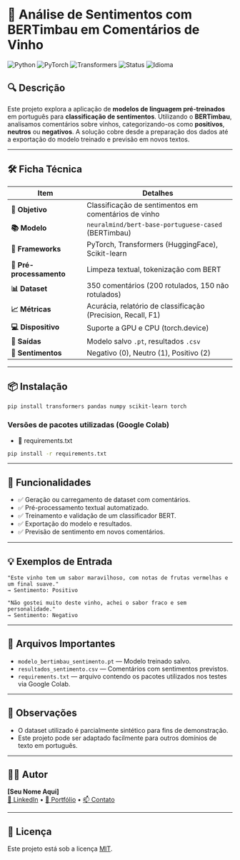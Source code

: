 
# 🧠 Análise de Sentimentos com BERTimbau em Comentários de Vinho

![Python](https://img.shields.io/badge/Python-3.9%2B-blue.svg)
![PyTorch](https://img.shields.io/badge/PyTorch-1.13+-ee4c2c.svg)
![Transformers](https://img.shields.io/badge/Transformers-HuggingFace-yellow.svg)
![Status](https://img.shields.io/badge/status-concluído-brightgreen)
![Idioma](https://img.shields.io/badge/Idioma-Português-red)

## 🔍 Descrição

Este projeto explora a aplicação de **modelos de linguagem pré-treinados** em português para **classificação de sentimentos**. Utilizando o **BERTimbau**, analisamos comentários sobre vinhos, categorizando-os como **positivos**, **neutros** ou **negativos**. A solução cobre desde a preparação dos dados até a exportação do modelo treinado e previsão em novos textos.

---

## 🛠️ Ficha Técnica

| Item                         | Detalhes                                                                 |
|-----------------------------|--------------------------------------------------------------------------|
| **🎯 Objetivo**             | Classificação de sentimentos em comentários de vinho                     |
| **📚 Modelo**              | `neuralmind/bert-base-portuguese-cased` (BERTimbau)                      |
| **🧪 Frameworks**           | PyTorch, Transformers (HuggingFace), Scikit-learn                        |
| **🧼 Pré-processamento**     | Limpeza textual, tokenização com BERT                                    |
| **📊 Dataset**              | 350 comentários (200 rotulados, 150 não rotulados)                       |
| **📈 Métricas**             | Acurácia, relatório de classificação (Precision, Recall, F1)             |
| **💻 Dispositivo**          | Suporte a GPU e CPU (torch.device)                                       |
| **💾 Saídas**               | Modelo salvo `.pt`, resultados `.csv`                                    |
| **🔎 Sentimentos**         | Negativo (0), Neutro (1), Positivo (2)                                   |

---

## 📦 Instalação

```bash
pip install transformers pandas numpy scikit-learn torch
```

### Versões de pacotes utilizadas (Google Colab)
- 📄 requirements.txt


```bash
pip install -r requirements.txt
```

---

## 🚀 Funcionalidades

- ✅ Geração ou carregamento de dataset com comentários.
- ✅ Pré-processamento textual automatizado.
- ✅ Treinamento e validação de um classificador BERT.
- ✅ Exportação do modelo e resultados.
- ✅ Previsão de sentimento em novos comentários.

---

## 💡 Exemplos de Entrada

```text
"Este vinho tem um sabor maravilhoso, com notas de frutas vermelhas e um final suave."
→ Sentimento: Positivo
```

```text
"Não gostei muito deste vinho, achei o sabor fraco e sem personalidade."
→ Sentimento: Negativo
```

---

## 📁 Arquivos Importantes

- `modelo_bertimbau_sentimento.pt` — Modelo treinado salvo.
- `resultados_sentimento.csv` — Comentários com sentimentos previstos.
- `requirements.txt`   — arquivo contendo os pacotes utilizados nos testes via Google Colab.

---

## 📌 Observações

- O dataset utilizado é parcialmente sintético para fins de demonstração.
- Este projeto pode ser adaptado facilmente para outros domínios de texto em português.

---

## 🧑‍💻 Autor

**[Seu Nome Aqui]**  
[🔗 LinkedIn](https://www.linkedin.com/in/devtim/) • [📂 Portfólio](https://github.com/thiagotims/) • [📫 Contato](mailto:thiagotimdev@gmail.com)

---

## 📃 Licença

Este projeto está sob a licença [MIT](LICENSE).
